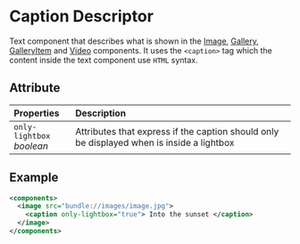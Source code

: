 # Caption Descriptor

Text component that describes what is shown in the 
[Image](../components/Image.md), [Gallery](../components/Gallery.md),
[GalleryItem](../components/gallery/GalleryItem.md) and
[Video](../components/Video.md) components. It uses the `<caption>` tag which 
the content inside the text component use `HTML` syntax.

## Attribute

| Properties                      | Description                                                                               |
| :------------------------------ | :---------------------------------------------------------------------------------------- |
| `only-lightbox` <br/> _boolean_ | Attributes that express if the caption should only be displayed when is inside a lightbox |

## Example
```xml
<components>
  <image src="bundle://images/image.jpg">
    <caption only-lightbox="true"> Into the sunset </caption>
  </image>
</components>
```